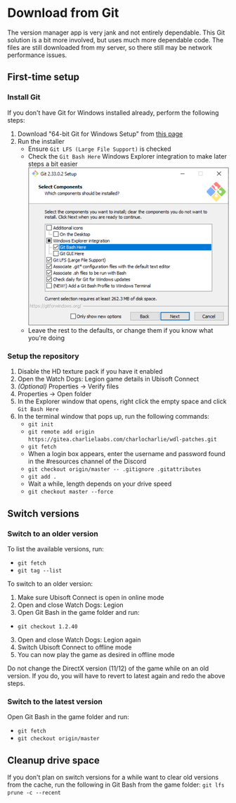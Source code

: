 # Download from Git

The version manager app is very jank and not entirely dependable. This Git solution is a bit more involved, but uses much more dependable code. The files are still downloaded from my server, so there still may be network performance issues.

## First-time setup

### Install Git

If you don't have Git for Windows installed already, perform the following steps:

1. Download "64-bit Git for Windows Setup" from [this page](https://git-scm.com/download/win)
1. Run the installer
    * Ensure `Git LFS (Large File Support)` is checked
    * Check the `Git Bash Here` Windows Explorer integration to make later steps a bit easier
    ![Git setup window example](img/git-install.png)
    * Leave the rest to the defaults, or change them if you know what you're doing

### Setup the repository

1. Disable the HD texture pack if you have it enabled
1. Open the Watch Dogs: Legion game details in Ubisoft Connect
1. *(Optional)* Properties -> Verify files
1. Properties -> Open folder
1. In the Explorer window that opens, right click the empty space and click `Git Bash Here`
1. In the terminal window that pops up, run the following commands:
    * `git init`
    * `git remote add origin https://gitea.charlielaabs.com/charlocharlie/wdl-patches.git`
    * `git fetch`
    * When a login box appears, enter the username and password found in the #resources channel of the Discord
    * `git checkout origin/master -- .gitignore .gitattributes`
    * `git add .`
    * Wait a while, length depends on your drive speed
    * `git checkout master --force`

## Switch versions

### Switch to an older version

To list the available versions, run:

* `git fetch`
* `git tag --list`

To switch to an older version:

1. Make sure Ubisoft Connect is open in online mode
1. Open and close Watch Dogs: Legion
1. Open Git Bash in the game folder and run:
  * `git checkout 1.2.40`
3. Open and close Watch Dogs: Legion again
4. Switch Ubisoft Connect to offline mode
5. You can now play the game as desired in offline mode

Do not change the DirectX version (11/12) of the game while on an old version.
If you do, you will have to revert to latest again and redo the above steps.

### Switch to the latest version

Open Git Bash in the game folder and run:

* `git fetch`
* `git checkout origin/master`

## Cleanup drive space

If you don't plan on switch versions for a while want to clear old versions from the cache, run the following in Git Bash from the game folder: `git lfs prune -c --recent`
